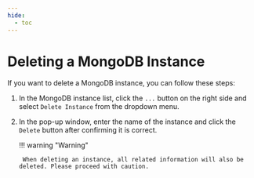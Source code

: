 ```yaml
---
hide:
  - toc
---
```


# Deleting a MongoDB Instance

If you want to delete a MongoDB instance, you can follow these steps:

1. In the MongoDB instance list, click the `...` button on the right side and select `Delete Instance` from the dropdown menu.



2. In the pop-up window, enter the name of the instance and click the `Delete` button after confirming it is correct.



    !!! warning "Warning"

        When deleting an instance, all related information will also be deleted. Please proceed with caution.
